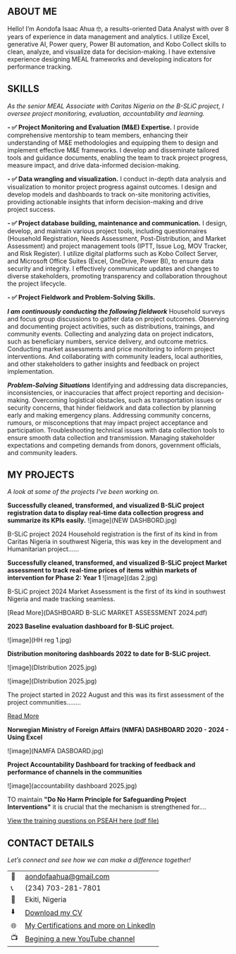 <!--Section 1: Introduce yourself -->
## ABOUT ME

Hello! I’m Aondofa Isaac Ahua 🤓, a results-oriented Data Analyst with over 8 years of experience in data management and analytics. I utilize Excel, generative AI, Power query, Power BI automation, and Kobo Collect skills to clean, analyze, and visualize data for decision-making. I have extensive experience designing MEAL frameworks and developing indicators for performance tracking.


<!--Mention your top/relevant skills here - core and soft skills-->
## SKILLS

*As the senior MEAL Associate with Caritas Nigeria on the B-SLiC project, I oversee project monitoring, evaluation, accountability and learning.*

**- ✅ Project Monitoring and Evaluation (M&E) Expertise.**
I provide comprehensive mentorship to team members, enhancing their understanding of M&E methodologies and equipping them to design and implement effective M&E frameworks. I develop and disseminate tailored tools and guidance documents, enabling the team to track project progress, measure impact, and drive data-informed decision-making. 

**- ✅ Data wrangling and visualization.**
I conduct in-depth data analysis and visualization to monitor project progress against outcomes. I design and develop models and dashboards to track on-site monitoring activities, providing actionable insights that inform decision-making and drive project success. 

**- ✅ Project database building, maintenance and communication.**
I design, develop, and maintain various project tools, including questionnaires (Household Registration, Needs Assessment, Post-Distribution, and Market Assessment) and project management tools (IPTT, Issue Log, MOV Tracker, and Risk Register). I utilize digital platforms such as Kobo Collect Server, and Microsoft Office Suites (Excel, OneDrive, Power BI), to ensure data security and integrity. I effectively communicate updates and changes to diverse stakeholders, promoting transparency and collaboration throughout the project lifecycle.

**- ✅ Project Fieldwork and Problem-Solving Skills.**

**_I am continuously conducting the following fieldwork_**
Household surveys and focus group discussions to gather data on project outcomes. Observing and documenting project activities, such as distributions, trainings, and community events. Collecting and analyzing data on project indicators, such as beneficiary numbers, service delivery, and outcome metrics. Conducting market assessments and price monitoring to inform project interventions. And collaborating with community leaders, local authorities, and other stakeholders to gather insights and feedback on project implementation.

**_Problem-Solving Situations_**
Identifying and addressing data discrepancies, inconsistencies, or inaccuracies that affect project reporting and decision-making. Overcoming logistical obstacles, such as transportation issues or security concerns, that hinder fieldwork and data collection by planning early and making emergency plans. Addressing community concerns, rumours, or misconceptions that may impact project acceptance and participation. Troubleshooting technical issues with data collection tools to ensure smooth data collection and transmission. Managing stakeholder expectations and competing demands from donors, government officials, and community leaders.



<!--Section 2: List 3-4 key projects-->
## MY PROJECTS

*A look at some of the projects I've been working on.*

**Successfully cleaned, transformed, and visualized B-SLiC project registration data to display real-time data collection progress and summarize its KPIs easily.**
![image](NEW DASHBORD.jpg)

B-SLiC project 2024 Household registration is the first of its kind in from Caritas Nigeria in southwest Nigeria, this  was key in the development and Humanitarian project......

**Successfully cleaned, transformed, and visualized B-SLiC project Market assessment to track real-time prices of items within markets of intervention for Phase 2: Year 1**
![image](das 2.jpg)

B-SLiC project 2024 Market Assessment is the first of its kind in southwest Nigeria and made tracking seamless.


[Read More](DASHBOARD B-SLiC MARKET ASSESSMENT 2024.pdf)

**2023 Baseline evaluation dashboard for B-SLiC project.**

![image](HH reg 1.jpg)

**Distribution monitoring dashboards 2022 to date for B-SLiC project.**

![image](DIstribution 2025.jpg)

![image](DIstribution 2025.jpg)


The project started in 2022 August and this was its first assessment of the project communities........ 

[Read More](https://ccfng1.sharepoint.com/:u:/s/EKITI_MEAL_TEAM/EbW9wsUMNHhJnw5nNsMmHQYBy73FaCTlPtIT-9xs2xkg1A?e=ksTjiU)

**Norwegian Ministry of Foreign Affairs (NMFA) DASHBOARD 2020 - 2024 - Using Excel**

![image](NAMFA DASBOARD.jpg)

**Project Accountability Dashboard for tracking of feedback and performance of channels in the communities**

![image](accountability dashboard 2025.jpg)

TO maintain **"Do No Harm Principle for Safeguarding Project Interventions"** it is crucial that the mechanism is strengthened for.... 

<a href="PSEAH.pdf">View the training questions on PSEAH here (pdf file)</a>


## CONTACT DETAILS

*Let’s connect and see how we can make a difference together!*
<table>
  <tbody>
    <tr>
      <td>📧</td>
      <td><a href="mailto:aondofaahua@gmail.com">aondofaahua@gmail.com</a></td>
    </tr>
    <tr>
      <td>📞</td>
      <td>(234) 703-281-7801</td>
    </tr>
    <tr>
      <td>📍</td>
      <td>Ekiti, Nigeria</td>
    </tr>
    <tr>
      <td>⬇️</td>
      <td><a href="Ahua Isaac CV_08_12_2024.pdf">Download my CV</a></td>
    </tr>
    <tr>
      <td>🌐</td>
      <td><a href="https://linkedin.com/in/aija4real">My Certifications and more on LinkedIn</a></td>
    </tr>
    <tr>
      <td>📺</td>
      <td><a href="https://www.youtube.com/@aondofaisaacahua6456">Begining a new YouTube channel</a></td>
    </tr>
  </tbody>
</table>
